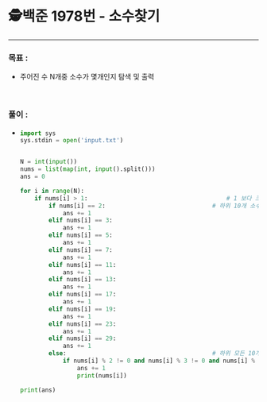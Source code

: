 # 🕵백준 1978번 - 소수찾기

___



### 목표 :

- 주어진 수 N개중 소수가 몇개인지 탐색 및 출력

<br>

### 풀이 :

- ```python
  import sys
  sys.stdin = open('input.txt')
  
  
  N = int(input())
  nums = list(map(int, input().split()))
  ans = 0
  
  for i in range(N):
      if nums[i] > 1:									    # 1 보다 크고
          if nums[i] == 2:								# 하위 10개 소수들은 직접 if문에 걸리도록 코딩
              ans += 1
          elif nums[i] == 3:
              ans += 1
          elif nums[i] == 5:
              ans += 1
          elif nums[i] == 7:
              ans += 1
          elif nums[i] == 11:
              ans += 1
          elif nums[i] == 13:
              ans += 1
          elif nums[i] == 17:
              ans += 1
          elif nums[i] == 19:
              ans += 1
          elif nums[i] == 23:
              ans += 1
          elif nums[i] == 29:
              ans += 1
          else:											# 하위 모든 10개 소수들과 나누어 떨어지지 않는 숫자는 소수로 간주
              if nums[i] % 2 != 0 and nums[i] % 3 != 0 and nums[i] % 5 != 0 and nums[i] % 7 != 0 and nums[i] % 11 != 0 and nums[i] % 13 != 0 and nums[i] % 17 != 0 and nums[i] % 19 != 0 and nums[i] % 23 != 0 and nums[i] % 29 != 0:
                  ans += 1
                  print(nums[i])
  
  print(ans)
  ```